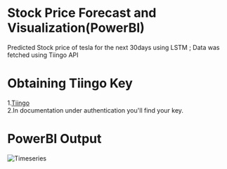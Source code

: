 # Stock Price Forecast and Visualization(PowerBI)
Predicted Stock price of tesla for the next 30days using LSTM ; Data was fetched using Tiingo API
# Obtaining Tiingo Key <br />
1.<a href="https://api.tiingo.com/documentation/general/overview" target="_blank">Tiingo</a> <br />
2.In documentation under authentication you'll find your key. <br />
# PowerBI Output
![Timeseries](https://user-images.githubusercontent.com/45633028/136169994-6eb6519b-8c86-4f4c-883b-d3b3908c1a9f.png)
